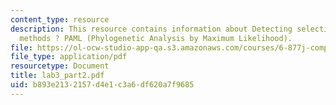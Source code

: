 ```yaml
---
content_type: resource
description: This resource contains information about Detecting selection ? likelihood
  methods ? PAML (Phylogenetic Analysis by Maximum Likelihood).
file: https://ol-ocw-studio-app-qa.s3.amazonaws.com/courses/6-877j-computational-evolutionary-biology-fall-2005/b893e2132157d4e1c3a6df620a7f9685_lab3_part2.pdf
file_type: application/pdf
resourcetype: Document
title: lab3_part2.pdf
uid: b893e213-2157-d4e1-c3a6-df620a7f9685
---
```

